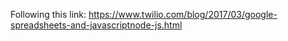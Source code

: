 Following this link:
https://www.twilio.com/blog/2017/03/google-spreadsheets-and-javascriptnode-js.html

